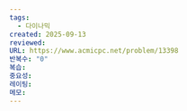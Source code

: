 ```yaml
---
tags:
  - 다이나믹
created: 2025-09-13
reviewed:
URL: https://www.acmicpc.net/problem/13398
반복수: "0"
복습:
중요성:
레이팅:
메모:
---
```


